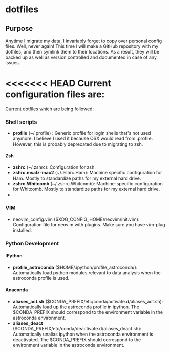 # dotfiles
## Purpose

Anytime I migrate my data, I invariably forget to copy over personal config files. Well, never again! This time I will make a GitHub repository with my dotfiles, and then symlink them to their locations. As a result, they will be backed up as well as version controlled and documented in case of any issues.

<<<<<<< HEAD
Current configuration files are:
=======
Current dotfiles which are being followed:

### Shell scripts
- **profile** (~/.profile) : Generic profile for login shells that's not used anymore. I believe I used it because OSX would read from .profile. However, this is probably deprecated due to migrating to zsh.

#### Zsh

- **zshrc** (~/.zshrc): Configuration for zsh.
- **zshrc.msalz-mac2** (~/.zshrc.Ham): Machine specific configuration for Ham. Mostly to standardize paths for my external hard drive.
- **zshrc.Whitcomb** (~/.zshrc.Whitcomb): Machine-specific configuration for Whitcomb. Mostly to standardize paths for my external hard drive.
- 
### VIM
- neovim_config.vim ($XDG_CONFIG_HOME/neovim/init.vim): Configuration file for neovim with plugins. Make sure you have vim-plug installed.

### Python Development

#### IPython

- **profile_astroconda** ($HOME/.ipython/profile_astroconda/): Automatically load python modules relevant to data analysis when the astroconda profile is used.

#### Anaconda

- **aliases_act.sh** ($CONDA_PREFIX/etc/conda/activate.d/aliases_act.sh): Automatically load up the astroconda profile in ipython. The $CONDA_PREFIX should correspond to the environment variable in the astroconda environment.
- **aliases_deact** ($CONDA_PREFIX/etc/conda/deactivate.d/aliases_deact.sh): Automatically unalias ipython when the astroconda environment is deactivated. The $CONDA_PREFIX should correspond to the environment variable in the astroconda environment.


